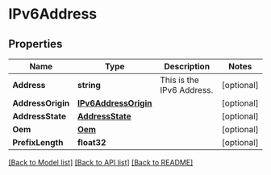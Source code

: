 # IPv6Address

## Properties
Name | Type | Description | Notes
------------ | ------------- | ------------- | -------------
**Address** | **string** | This is the IPv6 Address. | [optional] 
**AddressOrigin** | [**IPv6AddressOrigin**](IPv6AddressOrigin.md) |  | [optional] 
**AddressState** | [**AddressState**](AddressState.md) |  | [optional] 
**Oem** | [**Oem**](Oem.md) |  | [optional] 
**PrefixLength** | **float32** |  | [optional] 

[[Back to Model list]](../README.md#documentation-for-models) [[Back to API list]](../README.md#documentation-for-api-endpoints) [[Back to README]](../README.md)


